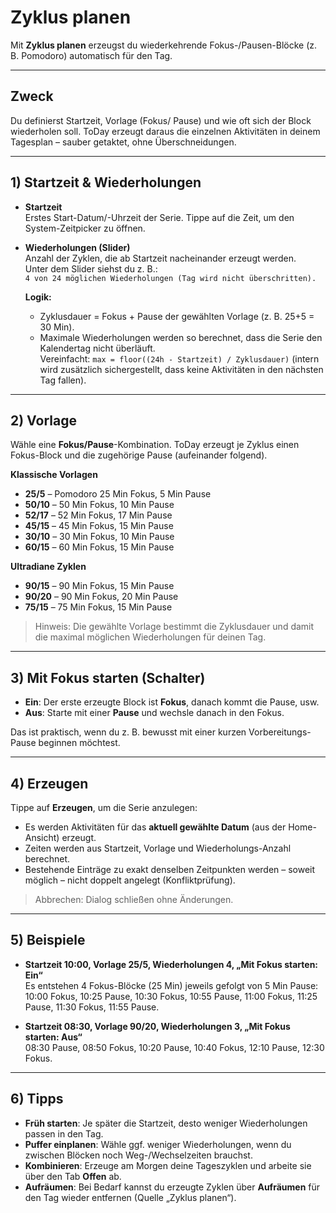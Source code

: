# Zyklus planen

Mit **Zyklus planen** erzeugst du wiederkehrende Fokus-/Pausen-Blöcke (z. B. Pomodoro) automatisch für den Tag.

---

## Zweck
Du definierst Startzeit, Vorlage (Fokus/ Pause) und wie oft sich der Block wiederholen soll. ToDay erzeugt daraus die einzelnen Aktivitäten in deinem Tagesplan – sauber getaktet, ohne Überschneidungen.

---

## 1) Startzeit & Wiederholungen

- **Startzeit**  
  Erstes Start-Datum/-Uhrzeit der Serie. Tippe auf die Zeit, um den System-Zeitpicker zu öffnen.

- **Wiederholungen (Slider)**  
  Anzahl der Zyklen, die ab Startzeit nacheinander erzeugt werden.  
  Unter dem Slider siehst du z. B.:  
  `4 von 24 möglichen Wiederholungen (Tag wird nicht überschritten).`

  **Logik:**  
  - Zyklusdauer = Fokus + Pause der gewählten Vorlage (z. B. 25+5 = 30 Min).  
  - Maximale Wiederholungen werden so berechnet, dass die Serie den Kalendertag nicht überläuft.  
    Vereinfacht: `max = floor((24h - Startzeit) / Zyklusdauer)` (intern wird zusätzlich sichergestellt, dass keine Aktivitäten in den nächsten Tag fallen).

---

## 2) Vorlage

Wähle eine **Fokus/Pause**-Kombination. ToDay erzeugt je Zyklus einen Fokus-Block und die zugehörige Pause (aufeinander folgend).

**Klassische Vorlagen**
- **25/5** – Pomodoro 25 Min Fokus, 5 Min Pause  
- **50/10** – 50 Min Fokus, 10 Min Pause  
- **52/17** – 52 Min Fokus, 17 Min Pause  
- **45/15** – 45 Min Fokus, 15 Min Pause  
- **30/10** – 30 Min Fokus, 10 Min Pause  
- **60/15** – 60 Min Fokus, 15 Min Pause

**Ultradiane Zyklen**
- **90/15** – 90 Min Fokus, 15 Min Pause  
- **90/20** – 90 Min Fokus, 20 Min Pause  
- **75/15** – 75 Min Fokus, 15 Min Pause

> Hinweis: Die gewählte Vorlage bestimmt die Zyklusdauer und damit die maximal möglichen Wiederholungen für deinen Tag.

---

## 3) Mit Fokus starten (Schalter)

- **Ein**: Der erste erzeugte Block ist **Fokus**, danach kommt die Pause, usw.  
- **Aus**: Starte mit einer **Pause** und wechsle danach in den Fokus.

Das ist praktisch, wenn du z. B. bewusst mit einer kurzen Vorbereitungs-Pause beginnen möchtest.

---

## 4) Erzeugen

Tippe auf **Erzeugen**, um die Serie anzulegen:
- Es werden Aktivitäten für das **aktuell gewählte Datum** (aus der Home-Ansicht) erzeugt.
- Zeiten werden aus Startzeit, Vorlage und Wiederholungs-Anzahl berechnet.
- Bestehende Einträge zu exakt denselben Zeitpunkten werden – soweit möglich – nicht doppelt angelegt (Konfliktprüfung).

> Abbrechen: Dialog schließen ohne Änderungen.

---

## 5) Beispiele

- **Startzeit 10:00, Vorlage 25/5, Wiederholungen 4, „Mit Fokus starten: Ein“**  
  Es entstehen 4 Fokus-Blöcke (25 Min) jeweils gefolgt von 5 Min Pause:  
  10:00 Fokus, 10:25 Pause, 10:30 Fokus, 10:55 Pause, 11:00 Fokus, 11:25 Pause, 11:30 Fokus, 11:55 Pause.

- **Startzeit 08:30, Vorlage 90/20, Wiederholungen 3, „Mit Fokus starten: Aus“**  
  08:30 Pause, 08:50 Fokus, 10:20 Pause, 10:40 Fokus, 12:10 Pause, 12:30 Fokus.

---

## 6) Tipps

- **Früh starten**: Je später die Startzeit, desto weniger Wiederholungen passen in den Tag.  
- **Puffer einplanen**: Wähle ggf. weniger Wiederholungen, wenn du zwischen Blöcken noch Weg-/Wechselzeiten brauchst.  
- **Kombinieren**: Erzeuge am Morgen deine Tageszyklen und arbeite sie über den Tab **Offen** ab.  
- **Aufräumen**: Bei Bedarf kannst du erzeugte Zyklen über **Aufräumen** für den Tag wieder entfernen (Quelle „Zyklus planen“).
